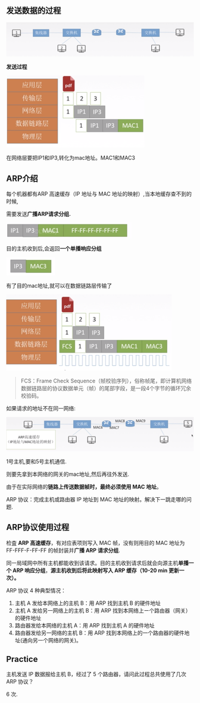 ## 发送数据的过程



<img src="assets/ARP/image-20190921215044484.png" alt="image-20190921215044484" style="zoom:50%;" />

**发送过程**

<img src="assets/ARP/image-20190922145714932.png" alt="image-20190922145714932" style="zoom:50%;" />

在网络层要把IP1和IP3,转化为mac地址。MAC1和MAC3



## ARP介绍

 每个机器都有ARP 高速缓存（IP 地址与 MAC 地址的映射）,当本地缓存查不到的时候, 

需要发送**广播ARP请求分组.**

<img src="assets/ARP/image-20190922145940290.png" alt="image-20190922145940290" style="zoom:50%;" />

目的主机收到后,会返回**一个单播响应分组**

<img src="assets/ARP/image-20190922150046750.png" alt="image-20190922150046750" style="zoom:50%;" />

有了目的mac地址,就可以在数据链路层传输了

<img src="assets/ARP/image-20190922150205317.png" alt="image-20190922150205317" style="zoom:50%;" />

> FCS：Frame Check Sequence（帧校验序列），俗称帧尾，即计算机网络数据链路层的协议数据单元（帧）的尾部字段，是一段4个字节的循环冗余校验码。



如果请求的地址不在同一网络:

<img src="assets/ARP/image-20190922150400493.png" alt="image-20190922150400493" style="zoom:50%;" />

1号主机,要和5号主机通信.

则要先拿到本网络的网关的mac地址,然后再往外发送.





由于在实际网络的**链路上传送数据帧时，最终必须使用 MAC 地址**。

ARP 协议：完成主机或路由器 IP 地址到 MAC 地址的映射。解决下一跳走哪的问题.



## ARP协议使用过程



检査 **ARP 高速缓存**，有对应表项则写入 MAC 帧，没有则用目的 MAC 地址为 FF-FFF-F-FF-FF 的帧封装并**广播 ARP 请求分组**.

同一局域网中所有主机都能收到该请求。目的主机收到请求后就会向源主机**单播一个 ARP 响应分组**，**源主机收到后将此映射写入 ARP 缓存（10-20 min 更新一次）。**



ARP 协议 4 种典型情况：

1. 主机 A 发给本网络上的主机 B：用 ARP 找到主机 B 的硬件地址
2. 主机 A 发给另一网络上的主机 B：用 ARP 找到本网络上ー个路由器（网关）的硬件地址 
3. 路由器发给本网络的主机 A：用 ARP 找到主机 A 的硬件地址
4. 路由器发给另一网络的主机 B：用 ARP 找到本网络上的一个路由器的硬件地址(通向另一个网络的网关)。



## Practice

主机发送 IP 数据报给主机 B，经过了 5 个路由器，请问此过程总共使用了几次 ARP 协议？

6 次.



 	